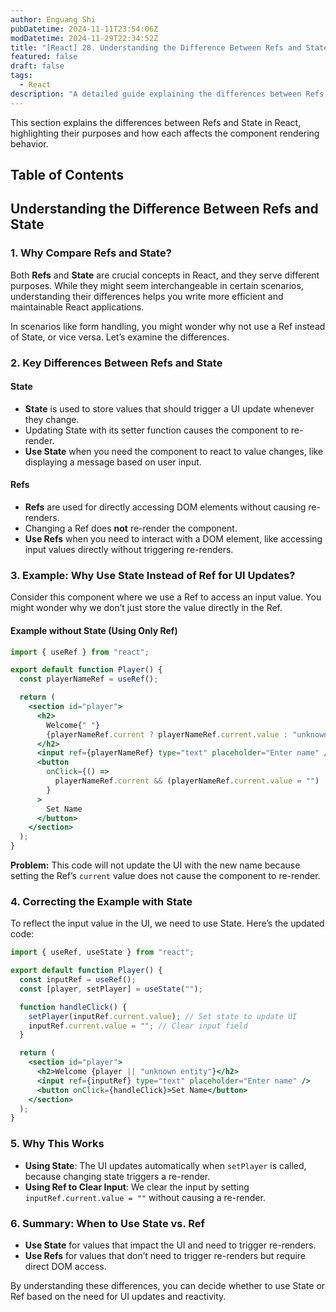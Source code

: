 ```yaml
---
author: Enguang Shi
pubDatetime: 2024-11-11T23:54:06Z
modDatetime: 2024-11-29T22:34:52Z
title: "[React] 28. Understanding the Difference Between Refs and State"
featured: false
draft: false
tags:
  - React
description: "A detailed guide explaining the differences between Refs and State in React and when to use each."
---
```


This section explains the differences between Refs and State in React, highlighting their purposes and how each affects the component rendering behavior.

## Table of Contents

## Understanding the Difference Between Refs and State

### 1. Why Compare Refs and State?

Both **Refs** and **State** are crucial concepts in React, and they serve different purposes. While they might seem interchangeable in certain scenarios, understanding their differences helps you write more efficient and maintainable React applications.

In scenarios like form handling, you might wonder why not use a Ref instead of State, or vice versa. Let’s examine the differences.

### 2. Key Differences Between Refs and State

#### State

- **State** is used to store values that should trigger a UI update whenever they change.
- Updating State with its setter function causes the component to re-render.
- **Use State** when you need the component to react to value changes, like displaying a message based on user input.

#### Refs

- **Refs** are used for directly accessing DOM elements without causing re-renders.
- Changing a Ref does **not** re-render the component.
- **Use Refs** when you need to interact with a DOM element, like accessing input values directly without triggering re-renders.

### 3. Example: Why Use State Instead of Ref for UI Updates?

Consider this component where we use a Ref to access an input value. You might wonder why we don’t just store the value directly in the Ref.

#### Example without State (Using Only Ref)

```jsx
import { useRef } from "react";

export default function Player() {
  const playerNameRef = useRef();

  return (
    <section id="player">
      <h2>
        Welcome{" "}
        {playerNameRef.current ? playerNameRef.current.value : "unknown entity"}
      </h2>
      <input ref={playerNameRef} type="text" placeholder="Enter name" />
      <button
        onClick={() =>
          playerNameRef.current && (playerNameRef.current.value = "")
        }
      >
        Set Name
      </button>
    </section>
  );
}
```

**Problem:** This code will not update the UI with the new name because setting the Ref’s `current` value does not cause the component to re-render.

### 4. Correcting the Example with State

To reflect the input value in the UI, we need to use State. Here’s the updated code:

```jsx
import { useRef, useState } from "react";

export default function Player() {
  const inputRef = useRef();
  const [player, setPlayer] = useState("");

  function handleClick() {
    setPlayer(inputRef.current.value); // Set state to update UI
    inputRef.current.value = ""; // Clear input field
  }

  return (
    <section id="player">
      <h2>Welcome {player || "unknown entity"}</h2>
      <input ref={inputRef} type="text" placeholder="Enter name" />
      <button onClick={handleClick}>Set Name</button>
    </section>
  );
}
```

### 5. Why This Works

- **Using State**: The UI updates automatically when `setPlayer` is called, because changing state triggers a re-render.
- **Using Ref to Clear Input**: We clear the input by setting `inputRef.current.value = ""` without causing a re-render.

### 6. Summary: When to Use State vs. Ref

- **Use State** for values that impact the UI and need to trigger re-renders.
- **Use Refs** for values that don’t need to trigger re-renders but require direct DOM access.

By understanding these differences, you can decide whether to use State or Ref based on the need for UI updates and reactivity.

